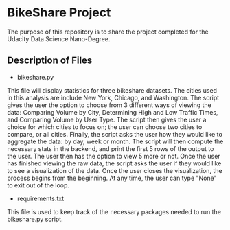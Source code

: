 # BikeShare Project
The purpose of this repository is to share the project completed for the Udacity Data Science Nano-Degree.

## Description of Files

- bikeshare.py

This file will display statistics for three bikeshare datasets. The cities used in this analysis are include New York, Chicago, and Washington. The script gives the user the option to choose from 3 different ways of viewing the data: Comparing Volume by City, Determining High and Low Traffic Times, and Comparing Volume by User Type. The script then gives the user a choice for which cities to focus on; the user can choose two cities to compare, or all cities. Finally, the script asks the user how they would like to aggregate the data: by day, week or month. The script will then compute the necessary stats in the backend, and print the first 5 rows of the output to the user. The user then has the option to view 5 more or not. Once the user has finished viewing the raw data, the script asks the user if they would like to see a visualization of the data. Once the user closes the visualization, the process begins from the beginning. At any time, the user can type "None" to exit out of the loop.

- requirements.txt

This file is used to keep track of the necessary packages needed to run the bikeshare.py script.